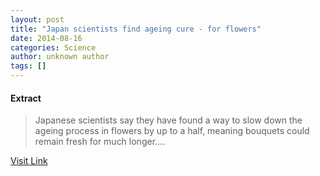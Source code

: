 ```yaml
---
layout: post
title: "Japan scientists find ageing cure - for flowers"
date: 2014-08-16
categories: Science
author: unknown author
tags: []
---
```





#### Extract
>Japanese scientists say they have found a way to slow down the ageing process in flowers by up to a half, meaning bouquets could remain fresh for much longer....



[Visit Link](http://phys.org/news323667355.html)


